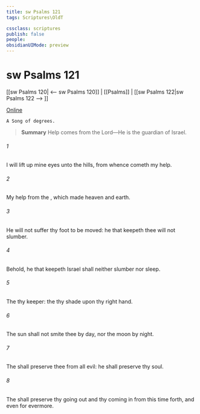 ```yaml
---
title: sw Psalms 121
tags: Scriptures\OldT

cssclass: scriptures
publish: false
people:
obsidianUIMode: preview
---
```


# sw Psalms 121
[[sw Psalms 120| <-- sw Psalms 120]] | [[Psalms]] | [[sw Psalms 122|sw Psalms 122 --> ]]

[Online](https://churchofjesuschrist.org/study/scriptures/ot/ps/121?lang=eng)

```
A Song of degrees.
```

> __Summary__
Help comes from the Lord—He is the guardian of Israel.

###### 1 
I will lift up mine eyes unto the hills, from whence cometh my help.

###### 2 
My help  from the , which made heaven and earth.

###### 3 
He will not suffer thy foot to be moved: he that keepeth thee will not slumber.

###### 4 
Behold, he that keepeth Israel shall neither slumber nor sleep.

###### 5 
The   thy keeper: the   thy shade upon thy right hand.

###### 6 
The sun shall not smite thee by day, nor the moon by night.

###### 7 
The  shall preserve thee from all evil: he shall preserve thy soul.

###### 8 
The  shall preserve thy going out and thy coming in from this time forth, and even for evermore.

